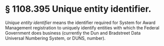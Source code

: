 # § 1108.395   Unique entity identifier.

*Unique entity identifier* means the identifier required for System for Award Management registration to uniquely identify entities with which the Federal Government does business (currently the Dun and Bradstreet Data Universal Numbering System, or DUNS, number).




